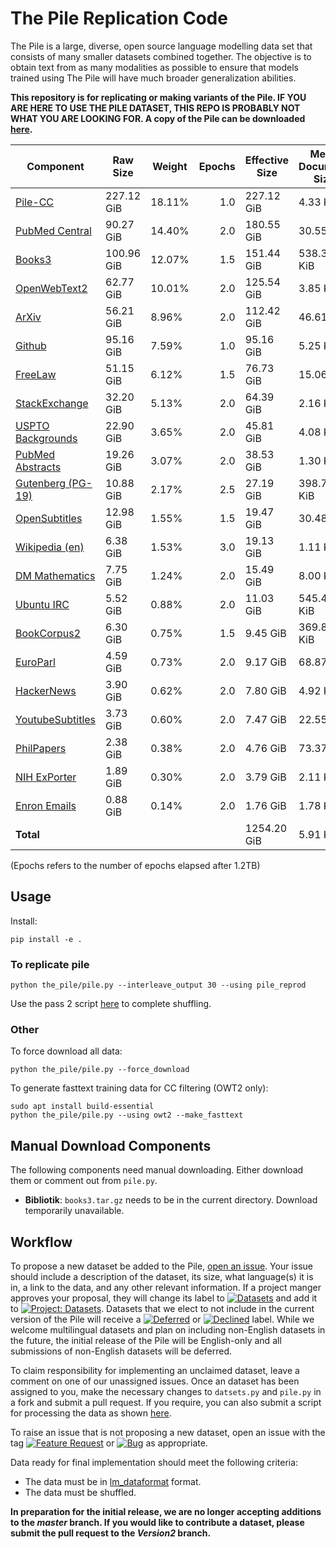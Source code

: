 # The Pile Replication Code

The Pile is a large, diverse, open source language modelling data set that consists of many smaller datasets combined together. The objective is to obtain text from as many modalities as possible to ensure that models trained using The Pile will have much broader generalization abilities.

**This repository is for replicating or making variants of the Pile. IF YOU ARE HERE TO USE THE PILE DATASET, THIS REPO IS PROBABLY NOT WHAT YOU ARE LOOKING FOR. A copy of the Pile can be downloaded [here](https://the-eye.eu/public/AI/pile/).**

|    Component    | Raw Size |Weight|Epochs|Effective Size|Mean Document Size|
|-----------------|----------|------|-----:|--------------|------------------|
|[Pile-CC](https://github.com/leogao2/commoncrawl_downloader)      |227.12 GiB|18.11%|   1.0|227.12 GiB    |4.33 KiB          |
|[PubMed Central](https://github.com/EleutherAI/pile-pubmedcentral)   |90.27 GiB |14.40%|   2.0|180.55 GiB    |30.55 KiB         |
|[Books3](https://twitter.com/theshawwn/status/1320282149329784833)        |100.96 GiB|12.07%|   1.5|151.44 GiB    |538.36 KiB        |
|[OpenWebText2](https://github.com/EleutherAI/openwebtext2)     |62.77 GiB |10.01%|   2.0|125.54 GiB    |3.85 KiB          |
|[ArXiv](https://gist.github.com/leogao2/e09b64eae3b987925ccf3b86401624c6)            |56.21 GiB |8.96% |   2.0|112.42 GiB    |46.61 KiB         |
|[Github](https://github.com/EleutherAI/github-downloader)           |95.16 GiB |7.59% |   1.0|95.16 GiB     |5.25 KiB          |
|[FreeLaw](https://github.com/thoppe/The-Pile-FreeLaw)          |51.15 GiB |6.12% |   1.5|76.73 GiB     |15.06 KiB         |
|[StackExchange](https://github.com/EleutherAI/stackexchange-dataset)    |32.20 GiB |5.13% |   2.0|64.39 GiB     |2.16 KiB          |
|[USPTO Backgrounds](https://github.com/EleutherAI/pile-uspto)            |22.90 GiB |3.65% |   2.0|45.81 GiB     |4.08 KiB          |
|[PubMed Abstracts](https://github.com/thoppe/The-Pile-PubMed) |19.26 GiB |3.07% |   2.0|38.53 GiB     |1.30 KiB          |
|[Gutenberg (PG-19)](https://github.com/deepmind/pg19)|10.88 GiB |2.17% |   2.5|27.19 GiB     |398.73 KiB        |
|[OpenSubtitles](https://github.com/sdtblck/Opensubtitles_dataset)    |12.98 GiB |1.55% |   1.5|19.47 GiB     |30.48 KiB         |
|[Wikipedia (en)](https://github.com/noanabeshima/wikipedia-downloader)   |6.38 GiB  |1.53% |   3.0|19.13 GiB     |1.11 KiB          |
|[DM Mathematics](https://github.com/deepmind/mathematics_dataset)   |7.75 GiB  |1.24% |   2.0|15.49 GiB     |8.00 KiB          |
|[Ubuntu IRC](https://github.com/EleutherAI/pile-ubuntu-irc)       |5.52 GiB  |0.88% |   2.0|11.03 GiB     |545.48 KiB        |
|[BookCorpus2](https://github.com/shawwn/scrap/blob/master/epub2txt-all)       |6.30 GiB  |0.75% |   1.5|9.45 GiB      |369.87 KiB        |
|[EuroParl](https://github.com/thoppe/The-Pile-EuroParl)         |4.59 GiB  |0.73% |   2.0|9.17 GiB      |68.87 KiB         |
|[HackerNews](https://github.com/EleutherAI/hn-scraper)       |3.90 GiB  |0.62% |   2.0|7.80 GiB      |4.92 KiB          |
|[YoutubeSubtitles](https://github.com/sdtblck/youtube_subtitle_dataset) |3.73 GiB  |0.60% |   2.0|7.47 GiB      |22.55 KiB         |
|[PhilPapers](https://github.com/thoppe/The-Pile-PhilPapers)       |2.38 GiB  |0.38% |   2.0|4.76 GiB      |73.37 KiB         |
|[NIH ExPorter](https://github.com/thoppe/The-Pile-NIH-ExPORTER)     |1.89 GiB  |0.30% |   2.0|3.79 GiB      |2.11 KiB          |
|[Enron Emails](https://github.com/EleutherAI/pile-enron-emails)     |0.88 GiB  |0.14% |   2.0|1.76 GiB      |1.78 KiB          |
|**Total**        |          |      |      |1254.20 GiB   |5.91 KiB          |


(Epochs refers to the number of epochs elapsed after 1.2TB)


## Usage


Install:

```
pip install -e .
```

### To replicate pile

```
python the_pile/pile.py --interleave_output 30 --using pile_reprod
```

Use the pass 2 script [here](https://github.com/EleutherAI/The-Pile/tree/master/processing_scripts) to complete shuffling.


### Other

To force download all data:
```
python the_pile/pile.py --force_download
```

To generate fasttext training data for CC filtering (OWT2 only):
```
sudo apt install build-essential
python the_pile/pile.py --using owt2 --make_fasttext 
```

## Manual Download Components

The following components need manual downloading. Either download them or comment out from `pile.py`. 

 - **Bibliotik**: `books3.tar.gz` needs to be in the current directory. Download temporarily unavailable.

## Workflow

To propose a new dataset be added to the Pile, [open an issue](https://github.com/EleutherAI/The-Pile/issues/new). Your issue should include a description of the dataset, its size, what language(s) it is in, a link to the data, and any other relevant information. If a project manger approves your proposal, they will change its label to [![Datasets](https://img.shields.io/github/labels/EleutherAI/The-Pile/Dataset)](https://github.com/EleutherAI/The-Pile/labels/Dataset) and add it to [![Project: Datasets](https://img.shields.io/badge/Project-Datasets-lightgrey)](https://github.com/EleutherAI/The-Pile/projects/2). Datasets that we elect to not include in the current version of the Pile will receive a [![Deferred](https://img.shields.io/github/labels/EleutherAI/The-Pile/Deferred%20to%20v2)](https://github.com/EleutherAI/The-Pile/labels/Deferred%20to%20v2) or [![Declined](https://img.shields.io/github/labels/EleutherAI/The-Pile/Declined)](https://github.com/EleutherAI/The-Pile/labels/Declined) label. While we welcome multilingual  datasets and plan on including non-English datasets in the future, the initial release of the Pile will be English-only and all submissions of non-English datasets will be deferred.

To claim responsibility for implementing an unclaimed dataset, leave a comment on one of our unassigned issues. Once an dataset has been assigned to you, make the necessary changes to `datsets.py` and `pile.py` in a fork and submit a pull request. If you require, you can also submit a script for processing the data as shown [here](https://github.com/EleutherAI/pile_enron_emails).

To raise an issue that is not proposing a new dataset, open an issue with the tag [![Feature Request](https://img.shields.io/github/labels/EleutherAI/The-Pile/Feature%20Request)](https://github.com/EleutherAI/The-Pile/labels/Feature%20Request) or [![Bug](https://img.shields.io/github/labels/EleutherAI/The-Pile/Bug)](https://github.com/EleutherAI/The-Pile/labels/Bug) as appropriate.

Data ready for final implementation should meet the following criteria:

- The data must be in [lm_dataformat](https://github.com/leogao2/lm_dataformat/) format.
- The data must be shuffled.

**In preparation for the initial release, we are no longer accepting additions to the *master* branch. If you would like to contribute a dataset, please submit the pull request to the *Version2* branch.**
